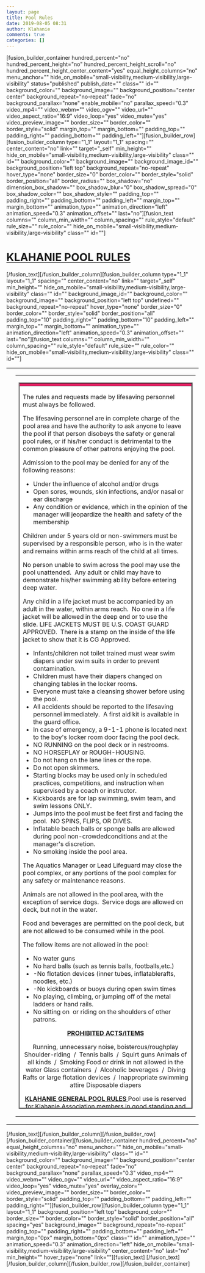```yaml
---
layout: page
title: Pool Rules
date: 2019-08-05 08:31
author: Klahanie
comments: true
categories: []
---
```

[fusion_builder_container hundred_percent="no" hundred_percent_height="no" hundred_percent_height_scroll="no" hundred_percent_height_center_content="yes" equal_height_columns="no" menu_anchor="" hide_on_mobile="small-visibility,medium-visibility,large-visibility" status="published" publish_date="" class="" id="" background_color="" background_image="" background_position="center center" background_repeat="no-repeat" fade="no" background_parallax="none" enable_mobile="no" parallax_speed="0.3" video_mp4="" video_webm="" video_ogv="" video_url="" video_aspect_ratio="16:9" video_loop="yes" video_mute="yes" video_preview_image="" border_size="" border_color="" border_style="solid" margin_top="" margin_bottom="" padding_top="" padding_right="" padding_bottom="" padding_left=""][fusion_builder_row][fusion_builder_column type="1_1" layout="1_1" spacing="" center_content="no" link="" target="_self" min_height="" hide_on_mobile="small-visibility,medium-visibility,large-visibility" class="" id="" background_color="" background_image="" background_image_id="" background_position="left top" background_repeat="no-repeat" hover_type="none" border_size="0" border_color="" border_style="solid" border_position="all" border_radius="" box_shadow="no" dimension_box_shadow="" box_shadow_blur="0" box_shadow_spread="0" box_shadow_color="" box_shadow_style="" padding_top="" padding_right="" padding_bottom="" padding_left="" margin_top="" margin_bottom="" animation_type="" animation_direction="left" animation_speed="0.3" animation_offset="" last="no"][fusion_text columns="" column_min_width="" column_spacing="" rule_style="default" rule_size="" rule_color="" hide_on_mobile="small-visibility,medium-visibility,large-visibility" class="" id=""]
<h1 style="text-align: left;" align="center"><u>KLAHANIE POOL RULES</u></h1>
[/fusion_text][/fusion_builder_column][fusion_builder_column type="1_1" layout="1_1" spacing="" center_content="no" link="" target="_self" min_height="" hide_on_mobile="small-visibility,medium-visibility,large-visibility" class="" id="" background_image_id="" background_color="" background_image="" background_position="left top" undefined="" background_repeat="no-repeat" hover_type="none" border_size="0" border_color="" border_style="solid" border_position="all" padding_top="10" padding_right="" padding_bottom="10" padding_left="" margin_top="" margin_bottom="" animation_type="" animation_direction="left" animation_speed="0.3" animation_offset="" last="no"][fusion_text columns="" column_min_width="" column_spacing="" rule_style="default" rule_size="" rule_color="" hide_on_mobile="small-visibility,medium-visibility,large-visibility" class="" id=""]
<table id="wrapTable">
<tbody>
<tr>
<td valign="top">
<div id="sideIMG"></div></td>
<td id="contentTD" valign="top" height="100%">
<table border="0" width="100%" cellpadding="0">
<tbody>
<tr>
<td height="100%">
<table id="Table2" class="std-table" style="height: 1904px;" border="2" width="1095" cellspacing="0" cellpadding="12">
<tbody>
<tr>
<td colspan="2" bgcolor="#e91e63"></td>
</tr>
<tr>
<td colspan="2" bgcolor="#ffffff">
<div>
<div>

The rules and requests made by lifesaving personnel must always be followed.

The lifesaving personnel are in complete charge of the pool area and have the authority to ask anyone to leave the pool if that person disobeys the safety or general pool rules, or if his/her conduct is detrimental to the common pleasure of other patrons enjoying the pool.

Admission to the pool may be denied for any of the following reasons:

</div>
</div>
<ul>
 	<li>Under the influence of alcohol and/or drugs</li>
 	<li>Open sores, wounds, skin infections, and/or nasal or ear discharge</li>
 	<li>Any condition or evidence, which in the opinion of the manager will jeopardize the health and safety of the membership</li>
</ul>
<div>
<div>

Children under 5 years old or non-swimmers must be supervised by a responsible person, who is in the water and remains within arms reach of the child at all times.

No person unable to swim across the pool may use the pool unattended.  Any adult or child may have to demonstrate his/her swimming ability before entering deep water.

Any child in a life jacket must be accompanied by an adult in the water, within arms reach.  No one in a life jacket will be allowed in the deep end or to use the slide. LIFE JACKETS MUST BE U.S. COAST GUARD APPROVED.  There is a stamp on the inside of the life jacket to show that it is CG Approved.

</div>
</div>
<ul>
 	<li>Infants/children not toilet trained must wear swim diapers under swim suits in order to prevent contamination.</li>
 	<li>Children must have their diapers changed on changing tables in the locker rooms.</li>
 	<li>Everyone must take a cleansing shower before using the pool.</li>
 	<li>All accidents should be reported to the lifesaving personnel immediately.  A first aid kit is available in the guard office.</li>
 	<li>In case of emergency, a 9-1-1 phone is located next to the boy's locker room door facing the pool deck.</li>
 	<li>NO RUNNING on the pool deck or in restrooms.</li>
 	<li>NO HORSEPLAY or ROUGH-HOUSING.</li>
 	<li>Do not hang on the lane lines or the rope.</li>
 	<li>Do not open skimmers.</li>
 	<li>Starting blocks may be used only in scheduled practices, competitions, and instruction when supervised by a coach or instructor.</li>
 	<li>Kickboards are for lap swimming, swim team, and swim lessons ONLY.</li>
 	<li>Jumps into the pool must be feet first and facing the pool.  NO SPINS, FLIPS, OR DIVES.</li>
 	<li>Inflatable beach balls or sponge balls are allowed during pool non-crowdedconditions and at the manager's discretion.</li>
 	<li>No smoking inside the pool area.</li>
</ul>
<div>
<div>

The Aquatics Manager or Lead Lifeguard may close the pool complex, or any portions of the pool complex for any safety or maintenance reasons.

Animals are not allowed in the pool area, with the exception of service dogs.  Service dogs are allowed on deck, but not in the water.

Food and beverages are permitted on the pool deck, but are not allowed to be consumed while in the pool.

The follow items are not allowed in the pool:

</div>
</div>
<ul>
 	<li>No water guns</li>
 	<li>No hard balls (such as tennis balls, footballs,etc.)</li>
 	<li>-No flotation devices (inner tubes, inflatablerafts, noodles, etc.)</li>
 	<li>-No kickboards or buoys during open swim times</li>
 	<li>No playing, climbing, or jumping off of the metal ladders or hand rails.</li>
 	<li>No sitting on  or riding on the shoulders of other patrons.</li>
</ul>
<div>
<div>
<p align="center"><strong><u>PROHIBITED ACTS/ITEMS</u></strong></p>
<p style="text-align: center;">Running, unnecessary noise, boisterous/roughplay
Shoulder-riding  /  Tennis balls  /  Squirt guns
Animals of all kinds  /  Smoking
Food or drink in not allowed in the water
Glass containers  /  Alcoholic beverages  /  Diving
Rafts or large flotation devices  /  Inappropriate swimming attire
Disposable diapers</p>
<p align="center"><strong><u>KLAHANIE GENERAL POOL RULES
</u></strong>Pool use is reserved for Klahanie Association members in good standing and their guests only, unless otherwise scheduled.</p>

</div>
</div>
<ul>
 	<li>All children 12 years old and under must be supervised and accompanied by a parent or guardian.</li>
 	<li>Patrons ages 13 - 17 years old must not use the pool alone and must be accompanied by a buddy.</li>
 	<li>Each Klahanie household may sponsor a maximum of 5 guests on any given day and meet the requirements of item above.</li>
 	<li>Guests privileges may be limited at any time by management.</li>
 	<li>Residents must sign guests in and all guests over the age of 5 years old will be required to pay a $3 guest fee.</li>
 	<li>All guests must be accompanied by their Klahanie sponsor at all times while at the pool.</li>
 	<li>If you have a communicable disease that can be transmitted by water or have been ill with diarrhea or vomiting in the last two weeks, do not use the pool.</li>
 	<li>Patrons with seizure, heart, or circulatory problems are advised to swim with a buddy.</li>
 	<li>Anyone under the influence of drugs or alcohol may not enter the pool facilities.</li>
 	<li>The wading pool is for children 5 years old and younger.  All children using the wading pool must be supervised by a parent or guardian.</li>
</ul>
<div>
<div>

<span style="font-family: arial;">We have changing areas available; however, we assume no responsibility for lost, damaged, or stolen property.</span>
<p style="text-align: center;"><strong><u>POOL OCCUPANCY</u></strong></p>

</div>
</div>
<ul>
 	<li style="text-align: center;">Maximum occupancy allowed:   Lakeside Pool- 140 persons   Mountainview Pool- 197 person</li>
</ul>
</td>
</tr>
</tbody>
</table>
</td>
</tr>
</tbody>
</table>
</td>
</tr>
</tbody>
</table>
<div id="footerTable">
<p align="center"></p>

</div>
[/fusion_text][/fusion_builder_column][/fusion_builder_row][/fusion_builder_container][fusion_builder_container hundred_percent="no" equal_height_columns="no" menu_anchor="" hide_on_mobile="small-visibility,medium-visibility,large-visibility" class="" id="" background_color="" background_image="" background_position="center center" background_repeat="no-repeat" fade="no" background_parallax="none" parallax_speed="0.3" video_mp4="" video_webm="" video_ogv="" video_url="" video_aspect_ratio="16:9" video_loop="yes" video_mute="yes" overlay_color="" video_preview_image="" border_size="" border_color="" border_style="solid" padding_top="" padding_bottom="" padding_left="" padding_right=""][fusion_builder_row][fusion_builder_column type="1_1" layout="1_1" background_position="left top" background_color="" border_size="" border_color="" border_style="solid" border_position="all" spacing="yes" background_image="" background_repeat="no-repeat" padding_top="" padding_right="" padding_bottom="" padding_left="" margin_top="0px" margin_bottom="0px" class="" id="" animation_type="" animation_speed="0.3" animation_direction="left" hide_on_mobile="small-visibility,medium-visibility,large-visibility" center_content="no" last="no" min_height="" hover_type="none" link=""][fusion_text] [/fusion_text][/fusion_builder_column][/fusion_builder_row][/fusion_builder_container]
